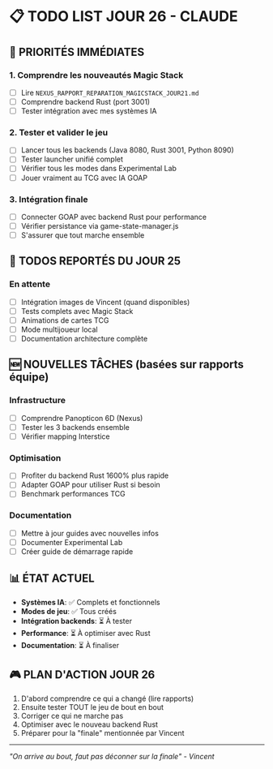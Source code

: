 # 📋 TODO LIST JOUR 26 - CLAUDE

## 🎯 PRIORITÉS IMMÉDIATES

### 1. Comprendre les nouveautés Magic Stack
- [ ] Lire `NEXUS_RAPPORT_REPARATION_MAGICSTACK_JOUR21.md`
- [ ] Comprendre backend Rust (port 3001)
- [ ] Tester intégration avec mes systèmes IA

### 2. Tester et valider le jeu
- [ ] Lancer tous les backends (Java 8080, Rust 3001, Python 8090)
- [ ] Tester launcher unifié complet
- [ ] Vérifier tous les modes dans Experimental Lab
- [ ] Jouer vraiment au TCG avec IA GOAP

### 3. Intégration finale
- [ ] Connecter GOAP avec backend Rust pour performance
- [ ] Vérifier persistance via game-state-manager.js
- [ ] S'assurer que tout marche ensemble

## 🔄 TODOS REPORTÉS DU JOUR 25

### En attente
- [ ] Intégration images de Vincent (quand disponibles)
- [ ] Tests complets avec Magic Stack
- [ ] Animations de cartes TCG
- [ ] Mode multijoueur local
- [ ] Documentation architecture complète

## 🆕 NOUVELLES TÂCHES (basées sur rapports équipe)

### Infrastructure
- [ ] Comprendre Panopticon 6D (Nexus)
- [ ] Tester les 3 backends ensemble
- [ ] Vérifier mapping Interstice

### Optimisation
- [ ] Profiter du backend Rust 1600% plus rapide
- [ ] Adapter GOAP pour utiliser Rust si besoin
- [ ] Benchmark performances TCG

### Documentation
- [ ] Mettre à jour guides avec nouvelles infos
- [ ] Documenter Experimental Lab
- [ ] Créer guide de démarrage rapide

## 📊 ÉTAT ACTUEL
- **Systèmes IA**: ✅ Complets et fonctionnels
- **Modes de jeu**: ✅ Tous créés
- **Intégration backends**: ⏳ À tester
- **Performance**: ⏳ À optimiser avec Rust
- **Documentation**: ⏳ À finaliser

## 🎮 PLAN D'ACTION JOUR 26
1. D'abord comprendre ce qui a changé (lire rapports)
2. Ensuite tester TOUT le jeu de bout en bout
3. Corriger ce qui ne marche pas
4. Optimiser avec le nouveau backend Rust
5. Préparer pour la "finale" mentionnée par Vincent

---
*"On arrive au bout, faut pas déconner sur la finale" - Vincent*
